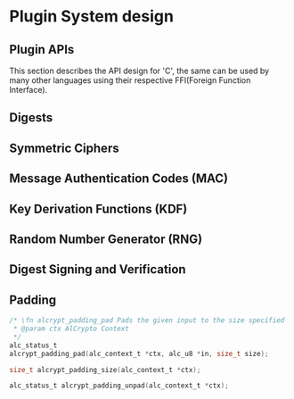 # Plugin System design

## Plugin APIs

This section describes the API design for 'C', the same can be used by many
other languages using their respective FFI(Foreign Function Interface).

## Digests

## Symmetric Ciphers

## Message Authentication Codes (MAC)

## Key Derivation Functions (KDF)

## Random Number Generator (RNG)

## Digest Signing and Verification

## Padding
   
   ```c
   /* \fn alcrypt_padding_pad Pads the given input to the size specified
    * @param ctx AlCrypto Context
    */
   alc_status_t
   alcrypt_padding_pad(alc_context_t *ctx, alc_u8 *in, size_t size);
   ```

  ```c
  size_t alcrypt_padding_size(alc_context_t *ctx);
  ```

  ```c
  alc_status_t alcrypt_padding_unpad(alc_context_t *ctx);
  ```

